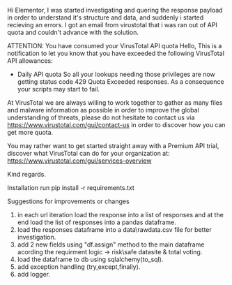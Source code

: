 Hi Elementor,
I was started investigating and quering the response payload in order to understand it's structure and data, and suddenly i started recieving an errors.
I got an email from virustotal that i was ran out of API quota and couldn't advance with the solution.

ATTENTION: You have consumed your VirusTotal API quota
Hello,
This is a notification to let you know that you have exceeded the following VirusTotal API allowances:
- Daily API quota
So all your lookups needing those privileges are now getting status code 429 Quota Exceeded responses. As a consequence your scripts may start to fail.

At VirusTotal we are always willing to work together to gather as many files and malware information as possible in order to improve the global understanding of threats, please do not hesitate to contact us via https://www.virustotal.com/gui/contact-us in order to discover how you can get more quota.

You may rather want to get started straight away with a Premium API trial, discover what VirusTotal can do for your organization at: https://www.virustotal.com/gui/services-overview

Kind regards.

Installation
run pip install -r requirements.txt

Suggestions for improvements or changes
1. in each url iteration load the response into a list of responses and at the end load the list of responses into a pandas dataframe.
2. load the responses dataframe into a data\rawdata.csv file for better investigation. 
3. add 2 new fields using "df.assign" method to the main dataframe acording the requirment logic -> risk\safe datasite & total voting.
4. load the dataframe to db using sqlalchemy(to_sql).
5. add exception handling (try,except,finally).
6. add logger.
